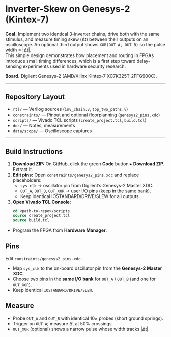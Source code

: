 # Inverter-Skew on Genesys-2 (Kintex-7)

**Goal.** Implement two identical 3-inverter chains, drive both with the same stimulus, and measure timing skew (Δt) between their outputs on an oscilloscope. An optional third output shows `XOR(OUT_A, OUT_B)` so the pulse width ≈ |Δt|.  
This simple design demonstrates how placement and routing in FPGAs introduce small timing differences, which is a first step toward delay-sensing experiments used in hardware security research.

**Board.** Digilent Genesys-2 (AMD/Xilinx Kintex-7 XC7K325T-2FFG900C).

---

## Repository Layout
- `rtl/` — Verilog sources (`inv_chain.v`, `top_two_paths.v`)
- `constraints/` — Pinout and optional floorplanning (`genesys2_pins.xdc`)
- `scripts/` — Vivado TCL scripts (`create_project.tcl`, `build.tcl`)
- `doc/` — Notes, measurements
- `data/scope/` — Oscilloscope captures

---

## Build Instructions
1. **Download ZIP:** On GitHub, click the green **Code** button ▸ **Download ZIP**. Extract it.  
2. **Edit pins:** Open `constraints/genesys2_pins.xdc` and replace placeholders:
   - `sys_clk` → oscillator pin from Digilent’s Genesys-2 Master XDC.
   - `OUT_A`, `OUT_B`, `OUT_XOR` → user I/O pins (keep in the same bank).
   - Keep identical IOSTANDARD/DRIVE/SLEW for all outputs.
3. **Open Vivado TCL Console:**  
   ```tcl
   cd <path-to-repo>/scripts
   source create_project.tcl
   source build.tcl
- Program the FPGA from **Hardware Manager**.

## Pins
Edit `constraints/genesys2_pins.xdc`:
- Map `sys_clk` to the on-board oscillator pin from the **Genesys-2 Master XDC**.
- Choose two pins in the **same I/O bank** for `OUT_A` / `OUT_B` (and one for `OUT_XOR`).
- Keep identical `IOSTANDARD/DRIVE/SLEW`.

## Measure
- Probe `OUT_A` and `OUT_B` with identical 10× probes (short ground springs).
- Trigger on `OUT_A`; measure Δt at 50% crossings.
- `OUT_XOR` (optional) shows a narrow pulse whose width tracks |Δt|.
